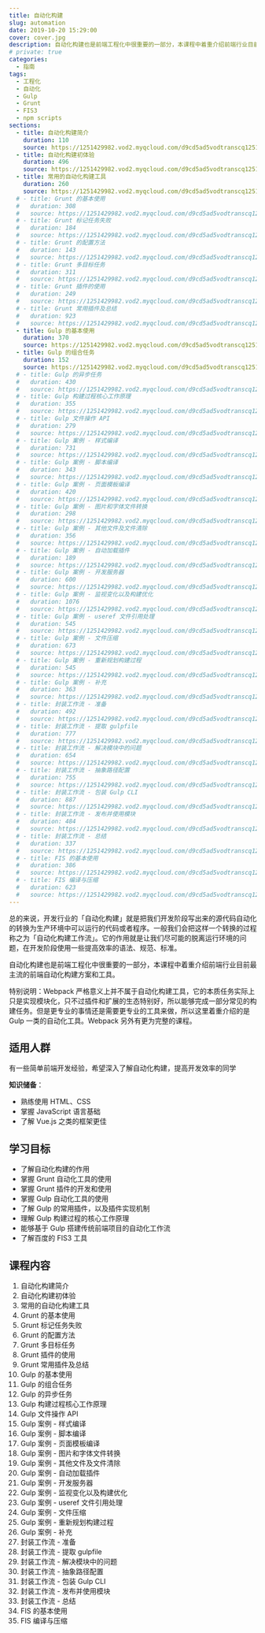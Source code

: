 ```yaml
---
title: 自动化构建
slug: automation
date: 2019-10-20 15:29:00
cover: cover.jpg
description: 自动化构建也是前端工程化中很重要的一部分，本课程中着重介绍前端行业目前最主流的前端自动化构建方案和工具。
# private: true
categories:
  - 指南
tags:
  - 工程化
  - 自动化
  - Gulp
  - Grunt
  - FIS3
  - npm scripts
sections:
  - title: 自动化构建简介
    duration: 110
    source: https://1251429982.vod2.myqcloud.com/d9cd5ad5vodtranscq1251429982/9a4e91f45285890797461910068/v.f240.m3u8
  - title: 自动化构建初体验
    duration: 496
    source: https://1251429982.vod2.myqcloud.com/d9cd5ad5vodtranscq1251429982/d1ac5c285285890797591878395/v.f240.m3u8
  - title: 常用的自动化构建工具
    duration: 260
    source: https://1251429982.vod2.myqcloud.com/d9cd5ad5vodtranscq1251429982/5d58592e5285890797593236001/v.f240.m3u8
  # - title: Grunt 的基本使用
  #   duration: 308
  #   source: https://1251429982.vod2.myqcloud.com/d9cd5ad5vodtranscq1251429982/3fd809e35285890797460387967/v.f240.m3u8
  # - title: Grunt 标记任务失败
  #   duration: 184
  #   source: https://1251429982.vod2.myqcloud.com/d9cd5ad5vodtranscq1251429982/01d1df355285890797547814430/v.f240.m3u8
  # - title: Grunt 的配置方法
  #   duration: 143
  #   source: https://1251429982.vod2.myqcloud.com/d9cd5ad5vodtranscq1251429982/9a4e922f5285890797461910081/v.f240.m3u8
  # - title: Grunt 多目标任务
  #   duration: 311
  #   source: https://1251429982.vod2.myqcloud.com/d9cd5ad5vodtranscq1251429982/026327c75285890797547895286/v.f240.m3u8
  # - title: Grunt 插件的使用
  #   duration: 249
  #   source: https://1251429982.vod2.myqcloud.com/d9cd5ad5vodtranscq1251429982/0ba2e5545285890797592028630/v.f240.m3u8
  # - title: Grunt 常用插件及总结
  #   duration: 923
  #   source: https://1251429982.vod2.myqcloud.com/d9cd5ad5vodtranscq1251429982/3fd80a225285890797460387984/v.f240.m3u8
  - title: Gulp 的基本使用
    duration: 370
    source: https://1251429982.vod2.myqcloud.com/d9cd5ad5vodtranscq1251429982/5d4773be5285890797593228664/v.f240.m3u8
  - title: Gulp 的组合任务
    duration: 152
    source: https://1251429982.vod2.myqcloud.com/d9cd5ad5vodtranscq1251429982/026330435285890797547895480/v.f240.m3u8
  # - title: Gulp 的异步任务
  #   duration: 430
  #   source: https://1251429982.vod2.myqcloud.com/d9cd5ad5vodtranscq1251429982/764246725285890797590210781/v.f240.m3u8
  # - title: Gulp 构建过程核心工作原理
  #   duration: 355
  #   source: https://1251429982.vod2.myqcloud.com/d9cd5ad5vodtranscq1251429982/3fd86f305285890797460388002/v.f240.m3u8
  # - title: Gulp 文件操作 API
  #   duration: 279
  #   source: https://1251429982.vod2.myqcloud.com/d9cd5ad5vodtranscq1251429982/7642b9315285890797590211176/v.f240.m3u8
  # - title: Gulp 案例 - 样式编译
  #   duration: 731
  #   source: https://1251429982.vod2.myqcloud.com/d9cd5ad5vodtranscq1251429982/3fd86f335285890797460388005/v.f240.m3u8
  # - title: Gulp 案例 - 脚本编译
  #   duration: 343
  #   source: https://1251429982.vod2.myqcloud.com/d9cd5ad5vodtranscq1251429982/5db1d5a65285890797593284697/v.f240.m3u8
  # - title: Gulp 案例 - 页面模板编译
  #   duration: 420
  #   source: https://1251429982.vod2.myqcloud.com/d9cd5ad5vodtranscq1251429982/0b9165955285890797592019901/v.f240.m3u8
  # - title: Gulp 案例 - 图片和字体文件转换
  #   duration: 298
  #   source: https://1251429982.vod2.myqcloud.com/d9cd5ad5vodtranscq1251429982/d422773f5285890797591992614/v.f240.m3u8
  # - title: Gulp 案例 - 其他文件及文件清除
  #   duration: 356
  #   source: https://1251429982.vod2.myqcloud.com/d9cd5ad5vodtranscq1251429982/5d559f8e5285890797593231105/v.f240.m3u8
  # - title: Gulp 案例 - 自动加载插件
  #   duration: 189
  #   source: https://1251429982.vod2.myqcloud.com/d9cd5ad5vodtranscq1251429982/0b9e866d5285890797592020721/v.f240.m3u8
  # - title: Gulp 案例 - 开发服务器
  #   duration: 600
  #   source: https://1251429982.vod2.myqcloud.com/d9cd5ad5vodtranscq1251429982/3fd86f715285890797460388021/v.f240.m3u8
  # - title: Gulp 案例 - 监视变化以及构建优化
  #   duration: 1076
  #   source: https://1251429982.vod2.myqcloud.com/d9cd5ad5vodtranscq1251429982/9a4e958b5285890797461910113/v.f240.m3u8
  # - title: Gulp 案例 - useref 文件引用处理
  #   duration: 545
  #   source: https://1251429982.vod2.myqcloud.com/d9cd5ad5vodtranscq1251429982/01d267565285890797547815331/v.f240.m3u8
  # - title: Gulp 案例 - 文件压缩
  #   duration: 673
  #   source: https://1251429982.vod2.myqcloud.com/d9cd5ad5vodtranscq1251429982/0263afe25285890797547896181/v.f240.m3u8
  # - title: Gulp 案例 - 重新规划构建过程
  #   duration: 545
  #   source: https://1251429982.vod2.myqcloud.com/d9cd5ad5vodtranscq1251429982/d42407a35285890797591995156/v.f240.m3u8
  # - title: Gulp 案例 - 补充
  #   duration: 363
  #   source: https://1251429982.vod2.myqcloud.com/d9cd5ad5vodtranscq1251429982/5f75ad995285890797593303674/v.f240.m3u8
  # - title: 封装工作流 - 准备
  #   duration: 492
  #   source: https://1251429982.vod2.myqcloud.com/d9cd5ad5vodtranscq1251429982/d4241cc65285890797591995645/v.f240.m3u8
  # - title: 封装工作流 - 提取 gulpfile
  #   duration: 777
  #   source: https://1251429982.vod2.myqcloud.com/d9cd5ad5vodtranscq1251429982/3fd86fd85285890797460388055/v.f240.m3u8
  # - title: 封装工作流 - 解决模块中的问题
  #   duration: 654
  #   source: https://1251429982.vod2.myqcloud.com/d9cd5ad5vodtranscq1251429982/0c1f57a05285890797592094495/v.f240.m3u8
  # - title: 封装工作流 - 抽象路径配置
  #   duration: 755
  #   source: https://1251429982.vod2.myqcloud.com/d9cd5ad5vodtranscq1251429982/9a4e95d05285890797461910136/v.f240.m3u8
  # - title: 封装工作流 - 包装 Gulp CLI
  #   duration: 887
  #   source: https://1251429982.vod2.myqcloud.com/d9cd5ad5vodtranscq1251429982/3fd86ffd5285890797460388069/v.f240.m3u8
  # - title: 封装工作流 - 发布并使用模块
  #   duration: 484
  #   source: https://1251429982.vod2.myqcloud.com/d9cd5ad5vodtranscq1251429982/9a4e95f15285890797461910146/v.f240.m3u8
  # - title: 封装工作流 - 总结
  #   duration: 337
  #   source: https://1251429982.vod2.myqcloud.com/d9cd5ad5vodtranscq1251429982/01d2e6915285890797547816001/v.f240.m3u8
  # - title: FIS 的基本使用
  #   duration: 386
  #   source: https://1251429982.vod2.myqcloud.com/d9cd5ad5vodtranscq1251429982/0dd33bd45285890797592107173/v.f240.m3u8
  # - title: FIS 编译与压缩
  #   duration: 623
  #   source: https://1251429982.vod2.myqcloud.com/d9cd5ad5vodtranscq1251429982/5dc2bb9e5285890797593292078/v.f240.m3u8
---
```


总的来说，开发行业的「自动化构建」就是把我们开发阶段写出来的源代码自动化的转换为生产环境中可以运行的代码或者程序。一般我们会把这样一个转换的过程称之为「自动化构建工作流」。它的作用就是让我们尽可能的脱离运行环境的问题，在开发阶段使用一些提高效率的语法、规范、标准。

自动化构建也是前端工程化中很重要的一部分，本课程中着重介绍前端行业目前最主流的前端自动化构建方案和工具。

特别说明：Webpack 严格意义上并不属于自动化构建工具，它的本质任务实际上只是实现模块化，只不过插件和扩展的生态特别好，所以能够完成一部分常见的构建任务。但是更专业的事情还是需要更专业的工具来做，所以这里着重介绍的是 Gulp 一类的自动化工具。Webpack 另外有更为完整的课程。

## 适用人群

有一些简单前端开发经验，希望深入了解自动化构建，提高开发效率的同学

**知识储备**：

- 熟练使用 HTML、CSS
- 掌握 JavaScript 语言基础
- 了解 Vue.js 之类的框架更佳

## 学习目标

- 了解自动化构建的作用
- 掌握 Grunt 自动化工具的使用
- 掌握 Grunt 插件的开发和使用
- 掌握 Gulp 自动化工具的使用
- 了解 Gulp 的常用插件，以及插件实现机制
- 理解 Gulp 构建过程的核心工作原理
- 能够基于 Gulp 搭建传统前端项目的自动化工作流
- 了解百度的 FIS3 工具

## 课程内容

1. 自动化构建简介
2. 自动化构建初体验
3. 常用的自动化构建工具
4. Grunt 的基本使用
5. Grunt 标记任务失败
6. Grunt 的配置方法
7. Grunt 多目标任务
8. Grunt 插件的使用
9. Grunt 常用插件及总结
10. Gulp 的基本使用
11. Gulp 的组合任务
12. Gulp 的异步任务
13. Gulp 构建过程核心工作原理
14. Gulp 文件操作 API
15. Gulp 案例 - 样式编译
16. Gulp 案例 - 脚本编译
17. Gulp 案例 - 页面模板编译
18. Gulp 案例 - 图片和字体文件转换
19. Gulp 案例 - 其他文件及文件清除
20. Gulp 案例 - 自动加载插件
21. Gulp 案例 - 开发服务器
22. Gulp 案例 - 监视变化以及构建优化
23. Gulp 案例 - useref 文件引用处理
24. Gulp 案例 - 文件压缩
25. Gulp 案例 - 重新规划构建过程
26. Gulp 案例 - 补充
27. 封装工作流 - 准备
28. 封装工作流 - 提取 gulpfile
29. 封装工作流 - 解决模块中的问题
30. 封装工作流 - 抽象路径配置
31. 封装工作流 - 包装 Gulp CLI
32. 封装工作流 - 发布并使用模块
33. 封装工作流 - 总结
34. FIS 的基本使用
35. FIS 编译与压缩
